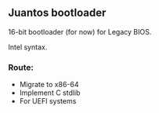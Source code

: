 ## Juantos bootloader

16-bit bootloader (for now) for Legacy BIOS.

Intel syntax.

### Route:

- Migrate to x86-64
- Implement C stdlib
- For UEFI systems